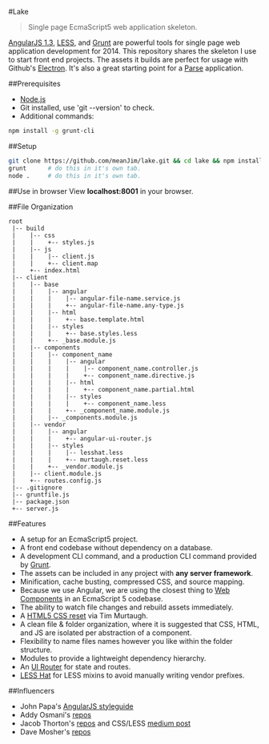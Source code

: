 #Lake
> Single page EcmaScript5 web application skeleton.

[AngularJS 1.3](https://angularjs.org/), [LESS](http://lesscss.org/), and [Grunt](http://gruntjs.com/) are powerful tools for single page web application development for 2014. This repository shares the skeleton I use to start front end projects. The assets it builds are perfect for usage with Github's [Electron](https://github.com/atom/electron). It's also a great starting point for a [Parse](https://parse.com) application.

##Prerequisites
* [Node.js](http://nodejs.org/)
* Git installed, use 'git --version' to check.
* Additional commands:

```sh
npm install -g grunt-cli
```

##Setup
```sh
git clone https://github.com/meanJim/lake.git && cd lake && npm install
grunt      # do this in it's own tab.
node .     # do this in it's own tab.
```

##Use in browser
View **localhost:8001** in your browser.

##File Organization
```
root
 |-- build
 |    |-- css
 |    |    +-- styles.js
 |    |-- js
 |    |    |-- client.js
 |    |    +-- client.map
 |    +-- index.html
 |-- client
 |    |-- base
 |    |    |-- angular
 |    |    |    |-- angular-file-name.service.js
 |    |    |    +-- angular-file-name.any-type.js
 |    |    |-- html
 |    |    |    +-- base.template.html
 |    |    |-- styles
 |    |    |    +-- base.styles.less
 |    |    +-- _base.module.js
 |    |-- components
 |    |    |-- component_name
 |    |    |    |-- angular
 |    |    |    |    |-- component_name.controller.js
 |    |    |    |    +-- component_name.directive.js
 |    |    |    |-- html
 |    |    |    |    +-- component_name.partial.html
 |    |    |    |-- styles
 |    |    |    |    +-- component_name.less
 |    |    |    +-- _component_name.module.js
 |    |    |-- _components.module.js
 |    |-- vendor
 |    |    |-- angular
 |    |    |    +-- angular-ui-router.js
 |    |    |-- styles
 |    |    |    |-- lesshat.less
 |    |    |    +-- murtaugh.reset.less
 |    |    +-- _vendor.module.js
 |    |-- client.module.js
 |    +-- routes.config.js
 |-- .gitignore
 |-- gruntfile.js
 |-- package.json
 +-- server.js
```

##Features
* A setup for an EcmaScript5 project.
* A front end codebase without dependency on a database.
* A development CLI command, and a production CLI command provided by [Grunt](http://gruntjs.com/).
* The assets can be included in any project with **any server framework**.
* Minification, cache busting, compressed CSS, and source mapping.
* Because we use Angular, we are using the closest thing to [Web Components](http://webcomponents.org/) in an EcmaScript 5 codebase.
* The ability to watch file changes and rebuild assets immediately.
* A [HTML5 CSS reset](https://github.com/murtaugh/HTML5-Reset) via Tim Murtaugh.
* A clean file & folder organization, where it is suggested that CSS, HTML, and JS are isolated per abstraction of a component.
* Flexibility to name files names however you like within the folder structure.
* Modules to provide a lightweight dependency hierarchy.
* An [UI Router](https://github.com/angular-ui/ui-router) for state and routes.
* [LESS Hat](https://github.com/madebysource/lesshat) for LESS mixins to avoid manually writing vendor prefixes.

##Influencers
* John Papa's [AngularJS styleguide](https://github.com/johnpapa/angularjs-styleguide)
* Addy Osmani's [repos](https://github.com/addyosmani)
* Jacob Thorton's [repos](https://github.com/fat) and CSS/LESS [medium post](https://medium.com/@fat/mediums-css-is-actually-pretty-fucking-good-b8e2a6c78b06)
* Dave Mosher's [repos](https://github.com/davemo)